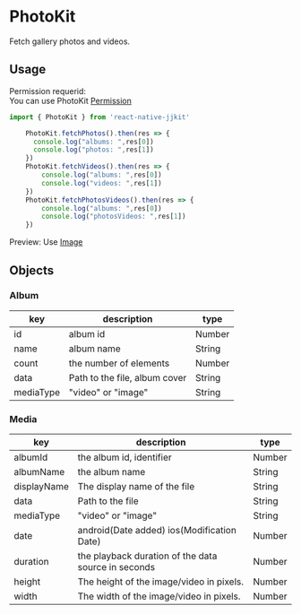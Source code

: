 # PhotoKit

Fetch gallery photos and videos.  


## Usage

Permission requerid:  
You can use PhotoKit [Permission](./photokitPermission.md)


```javascript
import { PhotoKit } from 'react-native-jjkit'

    PhotoKit.fetchPhotos().then(res => {
      console.log("albums: ",res[0])
      console.log("photos: ",res[1])
    })
    PhotoKit.fetchVideos().then(res => {
        console.log("albums: ",res[0])
        console.log("videos: ",res[1])
    })
    PhotoKit.fetchPhotosVideos().then(res => {
        console.log("albums: ",res[0])
        console.log("photosVideos: ",res[1])
    })


```

Preview: Use [Image](image.md)

##  Objects

### Album

| key | description | type |
| --- | --- | --- |
| id | album id | Number | 
| name | album name | String | 
| count |  the number of elements | Number | 
| data | Path to the file, album cover | String | 
| mediaType | "video" or "image" | String | 


### Media

| key | description | type |
| --- | --- | --- |
| albumId | the album id, identifier | Number | 
| albumName | the album name | String | 
| displayName | The display name of the file | String | 
| data | Path to the file | String | 
| mediaType | "video" or "image" | String | 
| date |   android(Date added) ios(Modification Date) | Number | 
| duration | the playback duration of the data source in seconds | Number | 
| height | The height of the image/video in pixels. | Number | 
| width |  The width of the image/video in pixels. | Number | 


